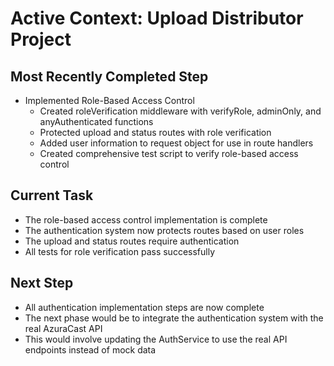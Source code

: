 # Active Context: Upload Distributor Project

## Most Recently Completed Step
- Implemented Role-Based Access Control
  - Created roleVerification middleware with verifyRole, adminOnly, and anyAuthenticated functions
  - Protected upload and status routes with role verification
  - Added user information to request object for use in route handlers
  - Created comprehensive test script to verify role-based access control

## Current Task
- The role-based access control implementation is complete
- The authentication system now protects routes based on user roles
- The upload and status routes require authentication
- All tests for role verification pass successfully

## Next Step
- All authentication implementation steps are now complete
- The next phase would be to integrate the authentication system with the real AzuraCast API
- This would involve updating the AuthService to use the real API endpoints instead of mock data
